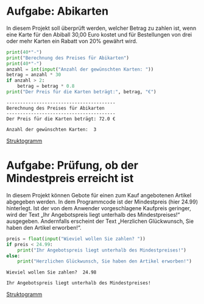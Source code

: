 # Aufgabe: Abikarten


In diesem Projekt soll überprüft werden, welcher Betrag zu zahlen ist,
wenn eine Karte für den Abiball 30,00 Euro kostet und für Bestellungen
von drei oder mehr Karten ein Rabatt von 20% gewährt wird.

``` python
print(40*"-")
print("Berechnung des Preises für Abikarten")
print(40*"-")
anzahl = int(input("Anzahl der gewünschten Karten: "))
betrag = anzahl * 30
if anzahl > 2:
    betrag = betrag * 0.8
print("Der Preis für die Karten beträgt:", betrag, "€")
```

    ----------------------------------------
    Berechnung des Preises für Abikarten
    ----------------------------------------
    Der Preis für die Karten beträgt: 72.0 €

    Anzahl der gewünschten Karten:  3

[Struktogramm](Aufgaben-IF-Anweisungen_files/figure-html/4878a343-73e8-4b42-b283-2c196d26c7fb-1-27c2663d-54e3-4b42-93d9-5c5971e7d510.png)

# Aufgabe: Prüfung, ob der Mindestpreis erreicht ist

In diesem Projekt können Gebote für einen zum Kauf angebotenen Artikel
abgegeben werden. In dem Programmcode ist der Mindestpreis (hier 24.99)
hinterlegt. Ist der von dem Anwender vorgeschlagene Kaufpreis geringer,
wird der Text „Ihr Angebotspreis liegt unterhalb des Mindestpreises!“
ausgegeben. Andernfalls erscheint der Text „Herzlichen Glückwunsch, Sie
haben den Artikel erworben!“.

``` python
preis = float(input("Wieviel wollen Sie zahlen? "))
if preis < 24.99:
    print("Ihr Angebotspreis liegt unterhalb des Mindestpreises!")
else:
    print("Herzlichen Glückwunsch, Sie haben den Artikel erworben!")
```

    Wieviel wollen Sie zahlen?  24.98

    Ihr Angebotspreis liegt unterhalb des Mindestpreises!

[Struktogramm](Aufgaben-IF-Anweisungen_files/figure-html/5ca320c2-a775-4f76-bb6e-2566e99a9762-1-4e6bc43c-615b-4121-8888-5be4594f7bb5.png)
